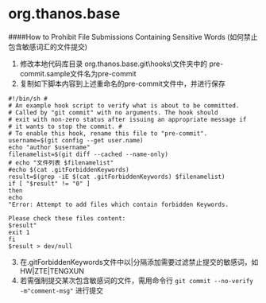 # org.thanos.base

####How to Prohibit File Submissions Containing Sensitive Words (如何禁止包含敏感词汇的文件提交)
1. 修改本地代码库目录 org.thanos.base\.git\hooks\文件夹中的 pre-commit.sample文件名为pre-commit
2. 复制如下脚本内容到上述重命名的pre-commit文件中，并进行保存

```
#!/bin/sh # 
# An example hook script to verify what is about to be committed.
# Called by "git commit" with no arguments. The hook should
# exit with non-zero status after issuing an appropriate message if
# it wants to stop the commit. # 
# To enable this hook, rename this file to "pre-commit".
username=$(git config --get user.name)
echo "author $username"
filenamelist=$(git diff --cached --name-only)
# echo "文件列表 $filenamelist"
#echo $(cat .gitForbiddenKeywords)
result=$(grep -iE $(cat .gitForbiddenKeywords) $filenamelist)
if [ "$result" != "0" ]
then
echo  
"Error: Attempt to add files which contain forbidden Keywords.

Please check these files content:  
$result"
exit 1
fi
$result > dev/null
```
3. 在.gitForbiddenKeywords文件中以|分隔添加需要过滤禁止提交的敏感词，如 HW|ZTE|TENGXUN
4. 若需强制提交某次包含敏感词的文件，需用命令行 ```git commit --no-verify -m"comment-msg"``` 进行提交